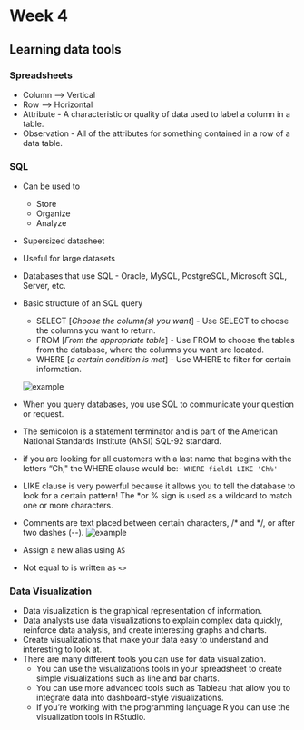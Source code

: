 # Week 4

## Learning data tools

### Spreadsheets

* Column --> Vertical
* Row --> Horizontal
* Attribute - A characteristic  or quality of data used to label a column in a table. 
* Observation - All of the attributes for something contained in a row of a data table.

### SQL

* Can be used to 
    -   Store
    -   Organize
    -   Analyze
* Supersized datasheet
* Useful for large datasets
* Databases that use SQL - Oracle, MySQL, PostgreSQL, Microsoft SQL, Server, etc.
* Basic structure of an SQL query
    -   SELECT [*Choose the column(s) you want*] - Use SELECT to choose the columns you want to return.
    -   FROM [*From the appropriate table*] - Use FROM to choose the tables from the database, where the columns you want are located.
    -   WHERE [*a certain condition is met*] - Use WHERE to filter for certain information.

    ![example](https://d3c33hcgiwev3.cloudfront.net/imageAssetProxy.v1/-kywAm5gQTOMsAJuYEEzSA_2dab01a4a07d4ad386cb1f56d7e3b8b6_Screen-Shot-2020-11-11-at-4.27.02-PM.png?expiry=1665532800000&hmac=MAWBCESSyy_Umt6W85tgHmHcXGiYAAKuWy2WYy5Y0K8)

* When you query databases, you use SQL to communicate your question or request.
* The semicolon is a statement terminator and is part of the American National Standards Institute (ANSI) SQL-92 standard.
* if you are looking for all customers with a last name that begins with the letters “Ch," the WHERE clause would be:- ```WHERE field1 LIKE 'Ch%'```
* LIKE clause is very powerful because it allows you to tell the database to look for a certain pattern! The *or % sign  is used as a wildcard to match one or more characters. 
* Comments are text placed between certain characters, /* and */, or after two dashes (--).
![example](https://d3c33hcgiwev3.cloudfront.net/imageAssetProxy.v1/YFUj-vGxT4aVI_rxsY-GGg_0a4b434ac7c14176a192d0f65be62142_Screen-Shot-2020-11-11-at-4.32.20-PM.png?expiry=1665532800000&hmac=cew0bmsIidRjcT1HaE2j4l14Q6Mr25JiIRdm9evuJ0g)
* Assign a new alias using ```AS```
* Not equal to is written as ```<>```

### Data Visualization

* Data visualization is the graphical representation of information.
* Data analysts use data visualizations to explain complex data quickly, reinforce data analysis, and create interesting graphs and charts.
* Create visualizations that make your data easy to understand and interesting to look at.
* There are many different tools you can use for data visualization. 
    -   You can use the visualizations tools in your spreadsheet to create simple visualizations such as line and bar charts.
    -   You can use more advanced tools such as Tableau that allow you to integrate data into dashboard-style visualizations. 
    -   If you’re working with the programming language R you can use the visualization tools in RStudio.